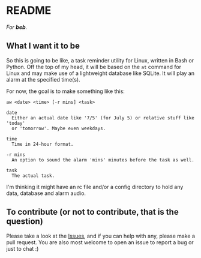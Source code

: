 # README

*For **beb**.*

## What I want it to be

So this is going to be like, a task reminder utility for Linux, written in Bash
or Python. Off the top of my head, it will be based on the `at` command for
Linux and may make use of a lightweight database like SQLite. It will play an
alarm at the specified time(s).

For now, the goal is to make something like this:
```
aw <date> <time> [-r mins] <task>

date
  Either an actual date like '7/5' (for July 5) or relative stuff like 'today'
  or 'tomorrow'. Maybe even weekdays.

time
  Time in 24-hour format.

-r mins
  An option to sound the alarm 'mins' minutes before the task as well.

task
  The actual task.
```

I'm thinking it might have an rc file and/or a config directory to hold any
data, database and alarm audio.

## To contribute (or not to contribute, that is the question)

Please take a look at the [Issues](https://github.com/trk9001/afterwards/issues),
and if you can help with any, please make a pull request. You are also most
welcome to open an issue to report a bug or just to chat :)

